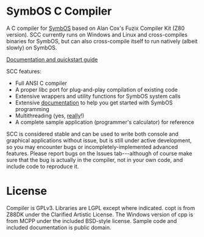 # SymbOS C Compiler

A C compiler for [SymbOS](http://symbos.org) based on Alan Cox's Fuzix Compiler Kit
(Z80 version). SCC currently runs on Windows and Linux and cross-compiles binaries
for SymbOS, but can also cross-compile itself to run natively (albeit slowly) on SymbOS.

[Documentation and quickstart guide](doc/index.md)

SCC features:

* Full ANSI C compiler
* A proper libc port for plug-and-play compilation of existing code
* Extensive wrappers and utility functions for SymbOS system calls
* Extensive [documentation](doc/index.md) to help you get started with SymbOS programming
* Multithreading (yes, [really](doc/syscall2.md#multithreading)!)
* A complete sample application (programmer's calculator) for reference

SCC is considered stable and can be used to write both console and graphical
applications without issue, but is still under active development, so you may
encounter bugs or incompletely-implemented advanced features. Please report bugs
on the Issues tab---although of course make sure that the bug is actually in the
compiler, not in your own code, and include code to reproduce it.

# License

Compiler is GPLv3. Libraries are LGPL except where indicated. copt is from Z88DK under
the Clarified Artistic License. The Windows version of cpp is from MCPP under the
included BSD-style license. Sample code and included documentation is public domain.
